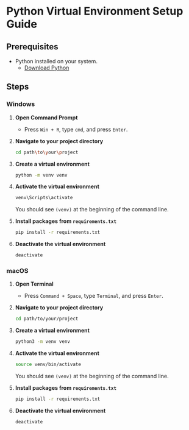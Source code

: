 # Python Virtual Environment Setup Guide


## Prerequisites
- Python installed on your system.
  - [Download Python](https://www.python.org/downloads/)

## Steps

### Windows

1. **Open Command Prompt**
   - Press `Win + R`, type `cmd`, and press `Enter`.

2. **Navigate to your project directory**
   ```sh
   cd path\to\your\project
   ```

3. **Create a virtual environment**
   ```sh
   python -m venv venv
   ```

4. **Activate the virtual environment**
   ```sh
   venv\Scripts\activate
   ```

   You should see `(venv)` at the beginning of the command line.

5. **Install packages from `requirements.txt`**
   ```sh
   pip install -r requirements.txt
   ```

6. **Deactivate the virtual environment**
   ```sh
   deactivate
   ```

### macOS

1. **Open Terminal**
   - Press `Command + Space`, type `Terminal`, and press `Enter`.

2. **Navigate to your project directory**
   ```sh
   cd path/to/your/project
   ```

3. **Create a virtual environment**
   ```sh
   python3 -m venv venv
   ```

4. **Activate the virtual environment**
   ```sh
   source venv/bin/activate
   ```

   You should see `(venv)` at the beginning of the command line.

5. **Install packages from `requirements.txt`**
   ```sh
   pip install -r requirements.txt
   ```

6. **Deactivate the virtual environment**
   ```sh
   deactivate
   ```